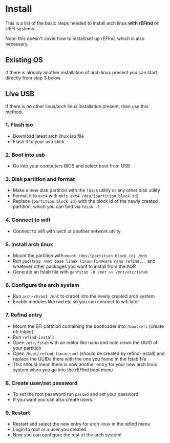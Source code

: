 # Install
This is a list of the basic steps needed to install arch linux **with rEFInd** on UEFI systems. 

Note: this doesn't cover how to install/set up rEFInd, which is also necessary.

## Existing OS
If there is already another installation of arch linux present you can start directly from step 3 below.

## Live USB
If there is no other linux/arch linux installation present, then use this method.

### 1. Flash iso
* Download latest arch linux iso file
* Flash it to your usb stick

### 2. Boot into usb
* Go into your computers BIOS and select boot from USB

### 3. Disk partition and format
* Make a new disk partition with the `fdisk` utility or any other disk utility
* Format it to `ext4` with `mkfs.ext4 /dev/{partition block id}`
* Replace `{partition block id}` with the block id of the newly created partition, which you can find via `fdisk -l`

### 4. Connect to wifi
* Connect to wifi with iwctl or another network utility

### 5. Install arch linux
* Mount the partition with `mount /dev/{partition block id} /mnt`
* Run `pacstrap /mnt base linux linux-firmware nano refind...` and whatever other packages you want to install from the AUR
* Generate an fstab file with `genfstab -U /mnt >> /mnt/etc/fstab`

### 6. Configure the arch system
* Run `arch-chroot /mnt` to chroot into the newly created arch system
* Enable modules like iwd etc so you can connect to wifi later

### 7. Refind entry
* Mount the EFI partition containing the bootloader into `/boot/efi` (create efi folder)
* Run `refind-install`
* Open `/etc/fstab` with an editor like nano and note down the UUID of your partition
* Open `/boot/refind_linux.conf` (should be created by refind-install) and replace the UUIDs there with the one you found in the fstab file
* This should mean there is now another entry for your new arch linux system when you go into the rEFInd boot menu

### 8. Create user/set password
* To set the root password run `passwd` and set your password
* If you want you can also create users.

### 9. Restart
* Restart and select the new entry for arch linux in the refind menu
* Login to root or a user you created
* Now you can configure the rest of the arch system!